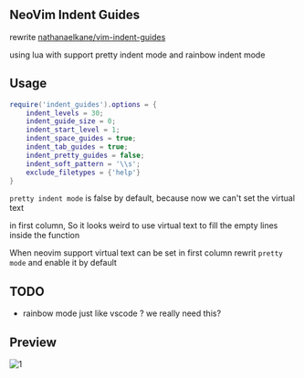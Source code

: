 ## NeoVim Indent Guides

rewrite [nathanaelkane/vim-indent-guides](https://github.com/nathanaelkane/vim-indent-guides)

using lua with support pretty indent mode  and rainbow indent mode

## Usage

```lua
require('indent_guides').options = {
    indent_levels = 30;
    indent_guide_size = 0;
    indent_start_level = 1;
    indent_space_guides = true;
    indent_tab_guides = true;
    indent_pretty_guides = false;
    indent_soft_pattern = '\\s';
    exclude_filetypes = {'help'}
}
```

`pretty indent mode` is false by default, because now we can't set the virtual text

in first column, So it looks weird to use virtual text to fill the empty lines inside the function

When neovim support virtual text can be set in first column rewrit `pretty mode` and enable it by
default

## TODO

- rainbow mode just like vscode ? we really need this?

## Preview

![1](https://user-images.githubusercontent.com/41671631/99146693-69bf1a80-26b5-11eb-862e-6f9f7edfb715.png)
